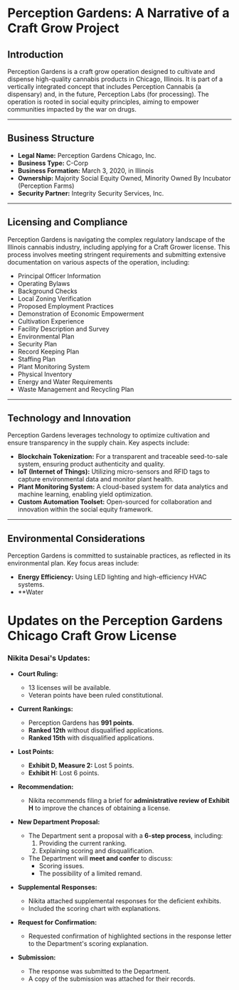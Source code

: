# Perception Gardens: A Narrative of a Craft Grow Project

## Introduction

Perception Gardens is a craft grow operation designed to cultivate and dispense high-quality cannabis products in Chicago, Illinois. It is part of a vertically integrated concept that includes Perception Cannabis (a dispensary) and, in the future, Perception Labs (for processing). The operation is rooted in social equity principles, aiming to empower communities impacted by the war on drugs.

---

## Business Structure

- **Legal Name:** Perception Gardens Chicago, Inc.
- **Business Type:** C-Corp  
- **Business Formation:** March 3, 2020, in Illinois  
- **Ownership:** Majority Social Equity Owned, Minority Owned By Incubator (Perception Farms)  
- **Security Partner:** Integrity Security Services, Inc.  

---

## Licensing and Compliance

Perception Gardens is navigating the complex regulatory landscape of the Illinois cannabis industry, including applying for a Craft Grower license. This process involves meeting stringent requirements and submitting extensive documentation on various aspects of the operation, including:

- Principal Officer Information  
- Operating Bylaws  
- Background Checks  
- Local Zoning Verification  
- Proposed Employment Practices  
- Demonstration of Economic Empowerment  
- Cultivation Experience  
- Facility Description and Survey  
- Environmental Plan  
- Security Plan  
- Record Keeping Plan  
- Staffing Plan  
- Plant Monitoring System  
- Physical Inventory  
- Energy and Water Requirements  
- Waste Management and Recycling Plan  

---

## Technology and Innovation

Perception Gardens leverages technology to optimize cultivation and ensure transparency in the supply chain. Key aspects include:

- **Blockchain Tokenization:** For a transparent and traceable seed-to-sale system, ensuring product authenticity and quality.  
- **IoT (Internet of Things):** Utilizing micro-sensors and RFID tags to capture environmental data and monitor plant health.  
- **Plant Monitoring System:** A cloud-based system for data analytics and machine learning, enabling yield optimization.  
- **Custom Automation Toolset:** Open-sourced for collaboration and innovation within the social equity framework.  

---

## Environmental Considerations

Perception Gardens is committed to sustainable practices, as reflected in its environmental plan. Key focus areas include:

- **Energy Efficiency:** Using LED lighting and high-efficiency HVAC systems.  
- **Water

# Updates on the Perception Gardens Chicago Craft Grow License

### Nikita Desai's Updates:

- **Court Ruling:**  
  - 13 licenses will be available.  
  - Veteran points have been ruled constitutional.

- **Current Rankings:**  
  - Perception Gardens has **991 points**.  
  - **Ranked 12th** without disqualified applications.  
  - **Ranked 15th** with disqualified applications.

- **Lost Points:**  
  - **Exhibit D, Measure 2:** Lost 5 points.  
  - **Exhibit H:** Lost 6 points.  

- **Recommendation:**  
  - Nikita recommends filing a brief for **administrative review of Exhibit H** to improve the chances of obtaining a license.

- **New Department Proposal:**  
  - The Department sent a proposal with a **6-step process**, including:  
    1. Providing the current ranking.  
    2. Explaining scoring and disqualification.  
  - The Department will **meet and confer** to discuss:  
    - Scoring issues.  
    - The possibility of a limited remand.  

- **Supplemental Responses:**  
  - Nikita attached supplemental responses for the deficient exhibits.  
  - Included the scoring chart with explanations.  

- **Request for Confirmation:**  
  - Requested confirmation of highlighted sections in the response letter to the Department's scoring explanation.  

- **Submission:**  
  - The response was submitted to the Department.  
  - A copy of the submission was attached for their records.
